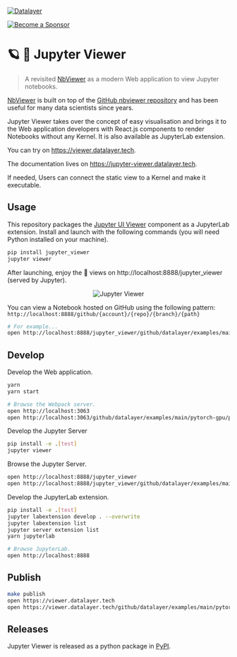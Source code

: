 [![Datalayer](https://assets.datalayer.tech/datalayer-25.svg)](https://datalayer.io)

[![Become a Sponsor](https://img.shields.io/static/v1?label=Become%20a%20Sponsor&message=%E2%9D%A4&logo=GitHub&style=flat&color=1ABC9C)](https://github.com/sponsors/datalayer)

# 🪐 👀 Jupyter Viewer

> A revisited [NbViewer](https://nbviewer.org) as a modern Web application to view Jupyter notebooks.

[NbViewer](https://nbviewer.org) is built on top of the [GitHub nbviewer repository](https://github.com/jupyter/nbviewer) and has been useful for many data scientists since years.

Jupyter Viewer takes over the concept of easy visualisation and brings it to the Web application developers with React.js components to render Notebooks without any Kernel. It is also available as JupyterLab extension.

You can try on <a href="https://viewer.datalayer.tech" target="_blank">https://viewer.datalayer.tech</a>.

The documentation lives on <a href="https://jupyter-viewer.datalayer.tech" target="_blank">https://jupyter-viewer.datalayer.tech</a>.

If needed, Users can connect the static view to a Kernel and make it executable.

## Usage

This repository packages the [Jupyter UI Viewer](https://jupyter-ui.datalayer.tech/docs/components/viewer) component as a JupyterLab extension. Install and launch with the following commands (you will need Python installed on your machine).

```bash
pip install jupyter_viewer
jupyter viewer
```

After launching, enjoy the 👀 views on http://localhost:8888/jupyter_viewer (served by Jupyter).

<div align="center" style="text-align: center">
  <img alt="Jupyter Viewer" src="https://datalayer-jupyter-examples.s3.amazonaws.com/jupyter-viewer.gif" />
</div>

You can view a Notebook hosted on GitHub using the following pattern: `http://localhost:8888/github/{account}/{repo}/{branch}/{path}`

```bash
# For example...
open http://localhost:8888/jupyter_viewer/github/datalayer/examples/main/pytorch-gpu/pytorch-gpu-example.ipynb
```

## Develop

Develop the Web application.

```bash
yarn
yarn start
```

```bash
# Browse the Webpack server.
open http://localhost:3063
open http://localhost:3063/github/datalayer/examples/main/pytorch-gpu/pytorch-gpu-example.ipynb
```

Develop the Jupyter Server

```bash
pip install -e .[test]
jupyter viewer
```

Browse the Jupyter Server.

```bash
open http://localhost:8888/jupyter_viewer
open http://localhost:8888/jupyter_viewer/github/datalayer/examples/main/pytorch-gpu/pytorch-gpu-example.ipynb
```

Develop the JupyterLab extension.

```bash
pip install -e .[test]
jupyter labextension develop . --overwrite
jupyter labextension list
jupyter server extension list
yarn jupyterlab
```

```bash
# Browse JupyterLab.
open http://localhost:8888
```

## Publish

```bash
make publish
open https://viewer.datalayer.tech
open https://viewer.datalayer.tech/github/datalayer/examples/main/pytorch-gpu/pytorch-gpu-example.ipynb
```

## Releases

Jupyter Viewer is released as a python package in [PyPI](https://pypi.org/project/jupyter-viewer).
